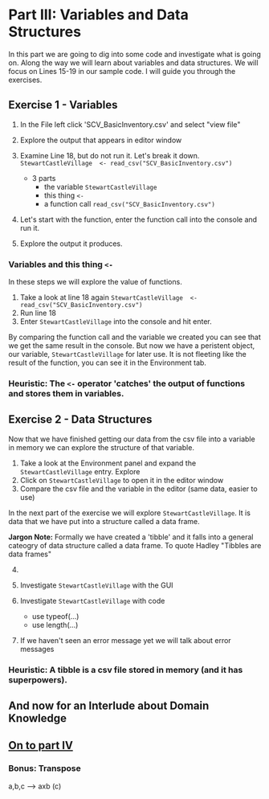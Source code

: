 
# Part III: Variables and Data Structures
In this part we are going to dig into some code and investigate what is going on. Along the way we will learn about variables and data structures. We will focus on Lines 15-19 in our sample code. I will guide you through the exercises.

## Exercise 1 - Variables
1. In the File left click 'SCV_BasicInventory.csv' and select "view file"
2. Explore the output that appears in editor window

3. Examine Line 18, but do not run it. Let's break it down.
`StewartCastleVillage  <- read_csv("SCV_BasicInventory.csv")`
    * 3 parts
      * the variable `StewartCastleVillage`
      * this thing `<-`
      * a function call `read_csv("SCV_BasicInventory.csv")`

4. Let's start with the function, enter the function call into the console and run it.
5. Explore the output it produces.

### Variables and this thing `<-`
In these steps we will explore the value of functions.
1. Take a look at line 18 again `StewartCastleVillage  <- read_csv("SCV_BasicInventory.csv")`
2. Run line 18
3. Enter `StewartCastleVillage` into the console and hit enter.

By comparing the function call and the variable we created you can see that we get the same result in the console. But now we have a peristent object, our variable, `StewartCastleVillage` for later use. It is not fleeting like the result of the function, you can see it in the Environment tab.

### Heuristic: The `<-` operator 'catches' the output of functions and stores them in variables.

## Exercise 2 - Data Structures
Now that we have finished getting our data from the csv file into a variable in memory we can explore the structure of that variable.


1. Take a look at the Environment panel and expand the `StewartCastleVillage` entry. Explore
2. Click on  `StewartCastleVillage` to open it in the editor window
3. Compare the csv file and the variable in the editor (same data, easier to use)

In the next part of the exercise we will explore `StewartCastleVillage`. It is data that we have put into a structure called a data frame.

**Jargon Note:** Formally we have created a 'tibble' and it falls into a general cateogry of data structure called a data frame. To quote Hadley "Tibbles are data frames"


4. 
5. Investigate `StewartCastleVillage` with the GUI
6. Investigate `StewartCastleVillage` with code
   * use typeof(...)
   * use length(...)

4. If we haven't seen an error message yet we will talk about error messages

### Heuristic: A tibble is a csv file stored in memory (and it has superpowers).




## And now for an Interlude about Domain Knowledge

## [On to part IV](https://github.com/alonzi/DAACS-Intro-to-R/blob/main/part-IV.md)

### Bonus: Transpose
a,b,c --> axb (c)
